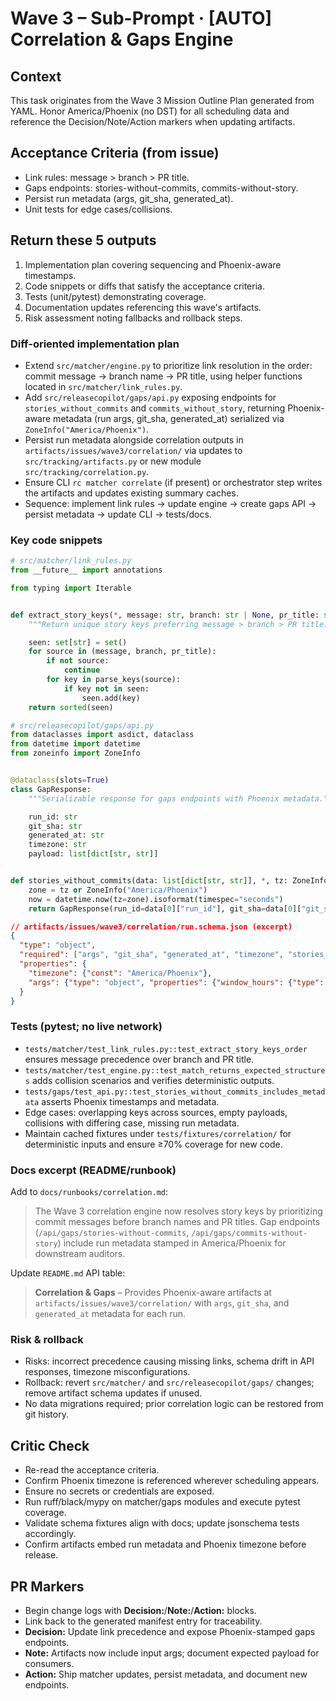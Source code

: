 # Wave 3 – Sub-Prompt · [AUTO] Correlation & Gaps Engine

## Context
This task originates from the Wave 3 Mission Outline Plan generated from YAML. Honor America/Phoenix (no DST) for all scheduling data and reference the Decision/Note/Action markers when updating artifacts.

## Acceptance Criteria (from issue)
- Link rules: message > branch > PR title.
- Gaps endpoints: stories-without-commits, commits-without-story.
- Persist run metadata (args, git_sha, generated_at).
- Unit tests for edge cases/collisions.

## Return these 5 outputs
1. Implementation plan covering sequencing and Phoenix-aware timestamps.
2. Code snippets or diffs that satisfy the acceptance criteria.
3. Tests (unit/pytest) demonstrating coverage.
4. Documentation updates referencing this wave's artifacts.
5. Risk assessment noting fallbacks and rollback steps.

### Diff-oriented implementation plan
- Extend `src/matcher/engine.py` to prioritize link resolution in the order: commit message → branch name → PR title, using helper functions located in `src/matcher/link_rules.py`.
- Add `src/releasecopilot/gaps/api.py` exposing endpoints for `stories_without_commits` and `commits_without_story`, returning Phoenix-aware metadata (run args, git_sha, generated_at) serialized via `ZoneInfo("America/Phoenix")`.
- Persist run metadata alongside correlation outputs in `artifacts/issues/wave3/correlation/` via updates to `src/tracking/artifacts.py` or new module `src/tracking/correlation.py`.
- Ensure CLI `rc matcher correlate` (if present) or orchestrator step writes the artifacts and updates existing summary caches.
- Sequence: implement link rules → update engine → create gaps API → persist metadata → update CLI → tests/docs.

### Key code snippets
```python
# src/matcher/link_rules.py
from __future__ import annotations

from typing import Iterable


def extract_story_keys(*, message: str, branch: str | None, pr_title: str | None) -> list[str]:
    """Return unique story keys preferring message > branch > PR title."""

    seen: set[str] = set()
    for source in (message, branch, pr_title):
        if not source:
            continue
        for key in parse_keys(source):
            if key not in seen:
                seen.add(key)
    return sorted(seen)
```

```python
# src/releasecopilot/gaps/api.py
from dataclasses import asdict, dataclass
from datetime import datetime
from zoneinfo import ZoneInfo


@dataclass(slots=True)
class GapResponse:
    """Serializable response for gaps endpoints with Phoenix metadata."""

    run_id: str
    git_sha: str
    generated_at: str
    timezone: str
    payload: list[dict[str, str]]


def stories_without_commits(data: list[dict[str, str]], *, tz: ZoneInfo | None = None) -> GapResponse:
    zone = tz or ZoneInfo("America/Phoenix")
    now = datetime.now(tz=zone).isoformat(timespec="seconds")
    return GapResponse(run_id=data[0]["run_id"], git_sha=data[0]["git_sha"], generated_at=now, timezone=zone.key, payload=data)
```

```json
// artifacts/issues/wave3/correlation/run.schema.json (excerpt)
{
  "type": "object",
  "required": ["args", "git_sha", "generated_at", "timezone", "stories_without_commits", "commits_without_story"],
  "properties": {
    "timezone": {"const": "America/Phoenix"},
    "args": {"type": "object", "properties": {"window_hours": {"type": "integer"}}}
  }
}
```

### Tests (pytest; no live network)
- `tests/matcher/test_link_rules.py::test_extract_story_keys_order` ensures message precedence over branch and PR title.
- `tests/matcher/test_engine.py::test_match_returns_expected_structures` adds collision scenarios and verifies deterministic outputs.
- `tests/gaps/test_api.py::test_stories_without_commits_includes_metadata` asserts Phoenix timestamps and metadata.
- Edge cases: overlapping keys across sources, empty payloads, collisions with differing case, missing run metadata.
- Maintain cached fixtures under `tests/fixtures/correlation/` for deterministic inputs and ensure ≥70% coverage for new code.

### Docs excerpt (README/runbook)
Add to `docs/runbooks/correlation.md`:

> The Wave 3 correlation engine now resolves story keys by prioritizing commit messages before branch names and PR titles. Gap endpoints (`/api/gaps/stories-without-commits`, `/api/gaps/commits-without-story`) include run metadata stamped in America/Phoenix for downstream auditors.

Update `README.md` API table:

> **Correlation & Gaps** – Provides Phoenix-aware artifacts at `artifacts/issues/wave3/correlation/` with `args`, `git_sha`, and `generated_at` metadata for each run.

### Risk & rollback
- Risks: incorrect precedence causing missing links, schema drift in API responses, timezone misconfigurations.
- Rollback: revert `src/matcher/` and `src/releasecopilot/gaps/` changes; remove artifact schema updates if unused.
- No data migrations required; prior correlation logic can be restored from git history.

## Critic Check
- Re-read the acceptance criteria.
- Confirm Phoenix timezone is referenced wherever scheduling appears.
- Ensure no secrets or credentials are exposed.
- Run ruff/black/mypy on matcher/gaps modules and execute pytest coverage.
- Validate schema fixtures align with docs; update jsonschema tests accordingly.
- Confirm artifacts embed run metadata and Phoenix timezone before release.

## PR Markers
- Begin change logs with **Decision:**/**Note:**/**Action:** blocks.
- Link back to the generated manifest entry for traceability.
- **Decision:** Update link precedence and expose Phoenix-stamped gaps endpoints.
- **Note:** Artifacts now include input args; document expected payload for consumers.
- **Action:** Ship matcher updates, persist metadata, and document new endpoints.